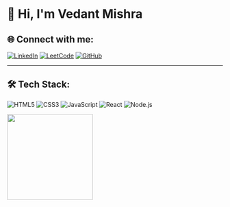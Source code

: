 # 👋 Hi, I'm Vedant Mishra

## 🌐 Connect with me:
[![LinkedIn](https://img.shields.io/badge/-LinkedIn-blue?style=flat-square&logo=linkedin)](https://linkedin.com/in/vedantmishra)
[![LeetCode](https://img.shields.io/badge/-LeetCode-orange?style=flat-square&logo=leetcode)](https://leetcode.com/vedantmishra)
[![GitHub](https://img.shields.io/badge/-GitHub-black?style=flat-square&logo=github)](https://github.com/VedantMishra)

---

## 🛠️ Tech Stack:
![HTML5](https://img.shields.io/badge/-HTML5-E34F26?style=flat-square&logo=html5&logoColor=white)
![CSS3](https://img.shields.io/badge/-CSS3-1572B6?style=flat-square&logo=css3)
![JavaScript](https://img.shields.io/badge/-JavaScript-F7DF1E?style=flat-square&logo=javascript&logoColor=black)
![React](https://img.shields.io/badge/-React-61DAFB?style=flat-square&logo=react&logoColor=black)
![Node.js](https://img.shields.io/badge/-Node.js-339933?style=flat-square&logo=node.js&logoColor=white)

<img src="https://octodex.github.com/images/daftpunktocat-thomas.gif" width="200"/>
